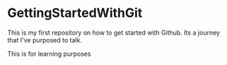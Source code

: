 # GettingStartedWithGit
This is my first repository on how to get started with Github. Its a journey that I've purposed to talk.

This is for learning purposes

